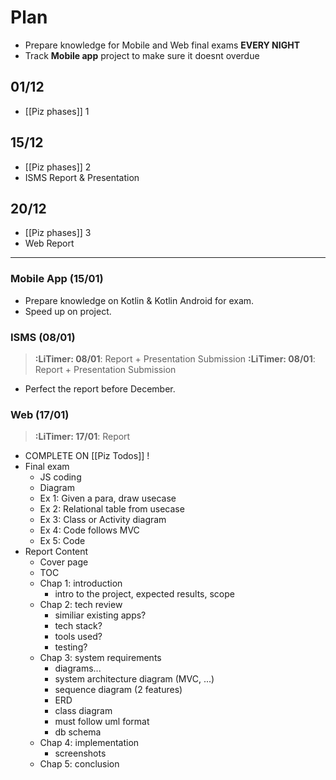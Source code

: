 # Plan
- Prepare knowledge for Mobile and Web final exams **EVERY NIGHT**
- Track **Mobile app** project to make sure it doesnt overdue
## 01/12
- [[Piz phases]] 1
## 15/12
- [[Piz phases]] 2
- ISMS Report & Presentation 
## 20/12
- [[Piz phases]] 3
- Web Report

---
### Mobile App (15/01)
- Prepare knowledge on Kotlin & Kotlin Android for exam.
- Speed up on project.
### ISMS (08/01)
> **:LiTimer: 08/01**: Report + Presentation Submission
> **:LiTimer: 08/01**: Report + Presentation Submission
- Perfect the report before December.
### Web (17/01)
> **:LiTimer: 17/01**: Report 
- COMPLETE ON [[Piz Todos]] !
- Final exam
	- JS coding
	- Diagram
	- Ex 1: Given a para, draw usecase
	- Ex 2: Relational table from usecase
	- Ex 3: Class or Activity diagram
	- Ex 4: Code follows MVC
	- Ex 5: Code
- Report Content 
	- Cover page
	- TOC
	- Chap 1: introduction
		- intro to the project, expected results, scope
	- Chap 2: tech review
		- similiar existing apps?
		- tech stack?
		- tools used?
		- testing?
	- Chap 3: system requirements
		- diagrams...
		- system architecture diagram (MVC, ...)
		- sequence diagram (2 features)
		- ERD
		- class diagram
		- must follow uml format
		- db schema
	- Chap 4: implementation
		- screenshots
	- Chap 5: conclusion


